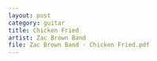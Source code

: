 ```yaml
---
layout: post
category: guitar
title: Chicken Fried
artist: Zac Brown Band
file: Zac Brown Band - Chicken Fried.pdf
---
```

